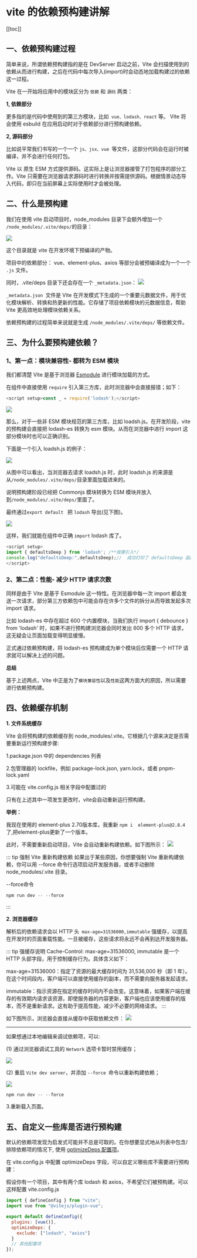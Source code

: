 # vite 的依赖预构建讲解

[[toc]]

## 一、依赖预构建过程

简单来说，所谓依赖预构建指的是在 DevServer 启动之前，Vite 会扫描使用到的依赖从而进行构建，之后在代码中每次导入(import)时会动态地加载构建过的依赖这一过程。

Vite 在一开始将应用中的模块区分为 `依赖` 和 `源码` 两类：

**1, 依赖部分**

更多指的是代码中使用到的第三方模块，比如` vue、lodash、react` 等。 Vite 将会使用 esbuild 在应用启动时对于依赖部分进行预构建依赖。

**2, 源码部分**

比如说平常我们书写的一个一个 `js、jsx、vue `等文件，这部分代码会在运行时被编译，并不会进行任何打包。

Vite 以 原生 ESM 方式提供源码。这实际上是让浏览器接管了打包程序的部分工作。Vite 只需要在浏览器请求源码时进行转换并按需提供源码。根据情景动态导入代码，即只在当前屏幕上实际使用时才会被处理。

## 二、什么是预构建

我们在使用 vite 启动项目时，node_modules 目录下会额外增加一个` /node_modules/.vite/deps/`的目录：

![](../images/opt-1.png)

这个目录就是 vite 在开发环境下预编译的产物。

项目中的依赖部分： vue、element-plus、axios 等部分会被预编译成为一个一个 `.js` 文件。

同时，.vite/deps 目录下还会存在一个 `_metadata.json`： ![](../images/opt-2.png)

`_metadata.json `文件是 Vite 在开发模式下生成的一个重要元数据文件，用于优化模块解析、转换和热更新的性能。它存储了项目依赖模块的元数据信息，帮助 Vite 更高效地处理模块依赖关系。

依赖预构建的过程简单来说就是生成 `/node_modules/.vite/deps/` 等依赖文件。

## 三、为什么要预构建依赖？

### 1、第一点：模块兼容性- 都转为 ESM 模块

我们都清楚 Vite 是基于浏览器 [Esmodule](https://developer.mozilla.org/en-US/docs/Web/JavaScript/Guide/Modules) 进行模块加载的方式。

在组件中直接使用 `require` 引入第三方库，此时浏览器中会直接报错；如下：

```js
<script setup>const _ = require('lodash');</script>
```

![](../images/opt-5.png)

那么，对于一些非 ESM 模块规范的第三方库，比如 loadsh.js。在开发阶段，vite 的预构建会直接把 lodash-es 转换为 esm 模块。从而在浏览器中进行 import 这部分模块时也可以正确识别。

下面是一个引入 loadsh.js 的例子：

![](../images/opt-6.png)

从图中可以看出，当浏览器去请求 loadsh.js 时，此时 loadsh.js 的来源是从`/node_modules/.vite/deps/`目录里面加载进来的。

说明预构建阶段已经把 Commonjs 模块转换为 ESM 模块并放入到`/node_modules/.vite/deps/`里面了。

最终通过`export default ` 把 `lodash` 导出(见下图)。

![](../images/opt-7.png)

这样，我们就能在组件中正确 `import` lodash 库了。

```js
<script setup>
import { defaultsDeep } from 'lodash'; /**按需引入*/
console.log("defaultsDeep:",defaultsDeep);//  成功打印了 defaultsDeep 函数
</script>
```


### 2、第二点：性能- 减少 HTTP 请求次数

同样是由于 Vite 是基于 Esmodule 这一特性。在浏览器中每一次 import 都会发送一次请求，部分第三方依赖包中可能会存在许多个文件的拆分从而导致发起多次 import 请求。

比如 lodash-es 中存在超过 600 个内置模块，当我们执行 import { debounce } from 'lodash' 时，如果不进行预构建浏览器会同时发出 600 多个 HTTP 请求，这无疑会让页面加载变得明显缓慢。

正式通过依赖预构建，将 lodash-es 预构建成为单个模块后仅需要一个 HTTP 请求就可以解决上述的问题。

**总结**

基于上述两点，Vite 中正是为了`模块兼容性`以及`性能`这两方面大的原因，所以需要进行依赖预构建。

## 四、依赖缓存机制

**1. 文件系统缓存**

Vite 会将预构建的依赖缓存到 node_modules/.vite。它根据几个源来决定是否需要重新运行预构建步骤:

1.package.json 中的 dependencies 列表

2.包管理器的 lockfile，例如 package-lock.json, yarn.lock，或者 pnpm-lock.yaml

3.可能在 vite.config.js 相关字段中配置过的

只有在上述其中一项发生更改时，vite会自动重新运行预构建。

**举例：**

我现在使用的 element-plus 2.70版本库，我重新 `npm i  element-plus@2.8.4`了,把element-plus更新了一个版本。

此时，不需要重新启动项目，Vite 会自动重新构建依赖。如下图所示：
![](../images/opt-8.png)


::: tip 强制 Vite 重新构建依赖
如果出于某些原因，你想要强制 Vite 重新构建依赖，你可以用 --force 命令行选项启动开发服务器，或者手动删除 node_modules/.vite 目录。

--force命令
```js
npm run dev -- --force
```

:::




**2. 浏览器缓存**

解析后的依赖请求会以 HTTP 头` max-age=31536000,immutable` 强缓存，以提高在开发时的页面重载性能。一旦被缓存，这些请求将永远不会再到达开发服务器。 

::: tip 强缓存说明
Cache-Control: max-age=31536000, immutable 是一个 HTTP 头部字段，用于控制缓存行为。具体含义如下：

max-age=31536000：指定了资源的最大缓存时间为 31,536,000 秒（即 1 年）。在这个时间段内，客户端可以直接使用缓存的副本，而不需要向服务器发起请求。

immutable：指示资源在指定的缓存时间内不会改变。这意味着，如果客户端在缓存的有效期内请求该资源，即使服务器的内容更新，客户端也应该使用缓存的版本，而不是重新请求。这有助于提高性能，减少不必要的网络请求。
:::

如下图所示，浏览器会直接从缓存中获取依赖文件：
![](../images/opt-9.png)



----

如果想通过本地编辑来调试依赖项，可以:

(1) 通过浏览器调试工具的 `Network` 选项卡暂时禁用缓存；

![](../images/opt-3.png)

(2) 重启 `Vite dev server`，并添加 `--force `命令以重新构建依赖；

![](../images/opt-4.png)

```js
npm run dev -- --force
```

3.重新载入页面。

## 五、自定义一些库是否进行预构建

默认的依赖项发现为启发式可能并不总是可取的。在你想要显式地从列表中包含/排除依赖项的情况下, 使用 [optimizeDeps 配置项](https://www.vitejs.net/config/#dep-optimization-options)。

在 vite.config.js 中配置 optimizeDeps 字段，可以自定义哪些库不需要进行预构建：

假设你有一个项目，其中有两个库 lodash 和 axios，不希望它们被预构建。可以这样配置 vite.config.js

```js
import { defineConfig } from "vite";
import vue from "@vitejs/plugin-vue";

export default defineConfig({
  plugins: [vue()],
  optimizeDeps: {
    exclude: ["lodash", "axios"]
  }
  // 其他配置项
});
```
